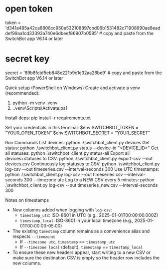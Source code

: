 # open token
token = 'd341a485a42ca8808cc950e532108897cbd06b1531482c71908990ae8eaddef99aa1cd33393a740e6dbeef86907b0585' # copy and paste from the SwitchBot app V6.14 or later
# secret key
secret = '89b8fcbf5eb848e221b9c1e32aa26be9' # copy and paste from the SwitchBot app V6.14 or later


Quick setup (PowerShell on Windows)
Create and activate a venv (recommended):
1. python -m venv .venv
2. .\.venv\Scripts\Activate.ps1

Install deps:
pip install -r requirements.txt

Set your credentials in this terminal:
$env:SWITCHBOT_TOKEN = "YOUR_OPEN_TOKEN"
$env:SWITCHBOT_SECRET = "YOUR_SECRET"


Run Commands
List devices: python .\switchbot_client.py devices
Get status: python .\switchbot_client.py status --device-id "<DEVICE_ID>"
Get all statuses: python .\switchbot_client.py status-all
Export all devices+statuses to CSV: python .\switchbot_client.py export-csv --out devices.csv
Continuously log statuses to CSV: python .\switchbot_client.py log-csv --out timeseries.csv --interval-seconds 300
Use UTC timestamps: python .\switchbot_client.py log-csv --out timeseries.csv --interval-seconds 300 --timezone utc
Log to a NEW CSV every 5 minutes: python .\switchbot_client.py log-csv --out timeseries_new.csv --interval-seconds 300

Notes on timestamps
- New columns added when logging with `log-csv`:
  - `timestamp_utc`: ISO-8601 in UTC (e.g., 2025-01-01T00:00:00.000Z)
  - `timestamp_local`: ISO-8601 in your local timezone (e.g., 2025-01-01T00:00:00-05:00)
- The existing `timestamp` column remains as a convenience alias and respects `--timezone`:
  - If `--timezone utc`, `timestamp` == `timestamp_utc`
  - If `--timezone local` (default), `timestamp` == `timestamp_local`
- To ensure these new headers appear, start writing to a new CSV or make sure the destination CSV is empty so the header row includes the new columns.
